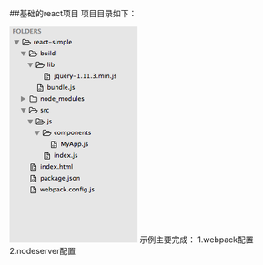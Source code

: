 ##基础的react项目
项目目录如下：
<!-- ![image](/Users/yinizhiping/work/Okami/webdog/react/react-simple/simpleReact/menu.png) -->

![image](https://raw.githubusercontent.com/winnieping/simpleReact/master/menu.png)
示例主要完成：
1.webpack配置
2.nodeserver配置
